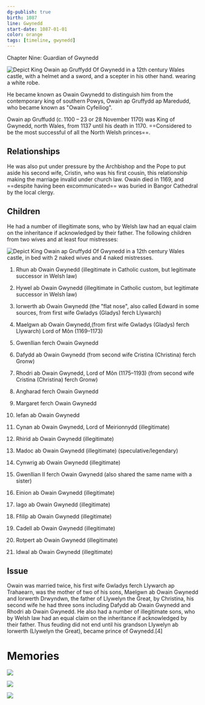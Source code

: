 ```yaml
---
dg-publish: true
birth: 1087
line: Gwynedd
start-date: 1087-01-01
color: orange
tags: [timeline, gwynedd]
---
```

<span
	  class='ob-timelines' 
	  data-img = 'https://i.imgur.com/DI3DgZ7.jpeg'>
	  Chapter Nine: Guardian of Gwynedd 
</span>

![Depict King Owain ap Gruffydd Of Gwynedd in a 12th century Wales castle, with a helmet and a sword, and a scepter in his other hand. wearing a white robe.](https://i.imgur.com/DI3DgZ7.jpeg)


He became known as Owain Gwynedd to distinguish him from the contemporary king of southern Powys, Owain ap Gruffydd ap Maredudd, who became known as "Owain Cyfeiliog".

Owain ap Gruffudd (c. 1100 – 23 or 28 November 1170) was King of Gwynedd, north Wales, from 1137 until his death in 1170.  ==Considered to be the most successful of all the North Welsh princes==.   

## Relationships

He was also put under pressure by the Archbishop and the Pope to put aside his second wife, Cristin, who was his first cousin, this relationship making the marriage invalid under church law.  Owain died in 1169, and ==despite having been excommunicated== was buried in Bangor Cathedral by the local clergy. 

## Children

He had a number of illegitimate sons, who by Welsh law had an equal claim on the inheritance if acknowledged by their father.  The following children from two wives and at least four mistresses:

![Depict King Owain ap Gruffydd Of Gwynedd in a 12th century Wales castle, in bed with 2 naked wives and 4 naked mistresses.](https://i.imgur.com/aRr6MaM.jpeg)


1. Rhun ab Owain Gwynedd (illegitimate in Catholic custom, but legitimate successor in Welsh law)
2. Hywel ab Owain Gwynedd (illegitimate in Catholic custom, but legitimate successor in Welsh law)
3. Iorwerth ab Owain Gwynedd (the "flat nose", also called Edward in some sources, from first wife Gwladys (Gladys) ferch Llywarch)
4. Maelgwn ab Owain Gwynedd,(from first wife Gwladys (Gladys) ferch Llywarch) Lord of Môn (1169–1173)
5. Gwenllian ferch Owain Gwynedd

6. Dafydd ab Owain Gwynedd (from second wife Cristina (Christina) ferch Gronw)
7. Rhodri ab Owain Gwynedd, Lord of Môn (1175–1193) (from second wife Cristina (Christina) ferch Gronw)
8. Angharad ferch Owain Gwynedd
9. Margaret ferch Owain Gwynedd
10. Iefan ab Owain Gwynedd

11. Cynan ab Owain Gwynedd, Lord of Meirionnydd (illegitimate)
12. Rhirid ab Owain Gwynedd (illegitimate)
13. Madoc ab Owain Gwynedd (illegitimate) (speculative/legendary)
14. Cynwrig ab Owain Gwynedd (illegitimate)
15. Gwenllian II ferch Owain Gwynedd (also shared the same name with a sister)
16. Einion ab Owain Gwynedd (illegitimate)
17. Iago ab Owain Gwynedd (illegitimate)
18. Ffilip ab Owain Gwynedd (illegitimate)
19. Cadell ab Owain Gwynedd (illegitimate)
20. Rotpert ab Owain Gwynedd (illegitimate)
21. Idwal ab Owain Gwynedd (illegitimate)

## Issue
Owain was married twice, his first wife Gwladys ferch Llywarch ap Trahaearn, was the mother of two of his sons, Maelgwn ab Owain Gwynedd and Iorwerth Drwyndwn, the father of Llywelyn the Great, by Christina, his second wife he had three sons including Dafydd ab Owain Gwynedd and Rhodri ab Owain Gwynedd. He also had a number of illegitimate sons, who by Welsh law had an equal claim on the inheritance if acknowledged by their father. Thus feuding did not end until his grandson Llywelyn ab Iorwerth (Llywelyn the Great), became prince of Gwynedd.[4]

# Memories

![](https://sg30p0.familysearch.org/service/records/storage/dascloud/patron/v2/TH-7761-132095-66305-24/thumbMobile.jpg?ctx=ArtCtxPublic&session=p0-il7YLF2tGr_.JSxCdPcpQj6)

![](https://sg30p0.familysearch.org/service/records/storage/dascloud/patron/v2/TH-904-99549-213-25/thumbMobile.jpg?ctx=ArtCtxPublic&session=p0-il7YLF2tGr_.JSxCdPcpQj6)

![](https://sg30p0.familysearch.org/service/records/storage/dascloud/patron/v2/TH-904-59139-656-6/thumbMobile.jpg?ctx=ArtCtxPublic&session=p0-il7YLF2tGr_.JSxCdPcpQj6)